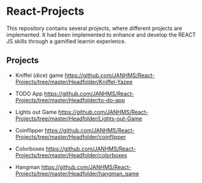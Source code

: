 # React-Projects

This repository contains several projects, where different projects are implemented. 
It had been implemented to enhance and develop the REACT JS skills through a gamified learnin experience. 


## Projects

* Kniffel (dice) game
https://github.com/JANHMS/React-Projects/tree/master/Headfolder/Kniffel-Yazee

* TODO App
https://github.com/JANHMS/React-Projects/tree/master/Headfolder/to-do-app

* Lights out Game
https://github.com/JANHMS/React-Projects/tree/master/Headfolder/Lights-out-Game

* Coinflipper
https://github.com/JANHMS/React-Projects/tree/master/Headfolder/coinflipper

* Colorboxes
https://github.com/JANHMS/React-Projects/tree/master/Headfolder/colorboxes

* Hangman
https://github.com/JANHMS/React-Projects/tree/master/Headfolder/hangman_game

